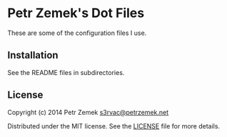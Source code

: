 # Petr Zemek's Dot Files

These are some of the configuration files I use.

## Installation

See the README files in subdirectories.

## License

Copyright (c) 2014 Petr Zemek <s3rvac@petrzemek.net>

Distributed under the MIT license. See the [LICENSE](LICENSE) file for more
details.
